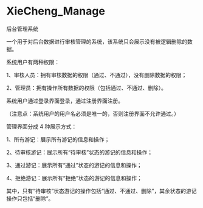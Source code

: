 # XieCheng_Manage

后台管理系统

一个用于对后台数据进行审核管理的系统，该系统只会展示没有被逻辑删除的数据。

系统用户有两种权限：

1、审核人员：拥有审核数据的权限（通过、不通过），没有删除数据的权限；

2、管理员：拥有操作所有数据的权限（包括通过、不通过、删除）。

系统用户通过登录界面登录，通过注册界面注册。

（注意点：系统用户的用户名必须是唯一的，否则注册界面不允许通过。）

管理界面分成 4 种展示方式：

1、所有游记：展示所有游记的信息和操作；

2、待审核游记：展示所有“待审核”状态的游记的信息和操作；

3、通过游记：展示所有“通过”状态的游记的信息和操作；

4、拒绝游记：展示所有“拒绝”状态的游记的信息和操作；

其中，只有“待审核”状态游记的操作包括“通过、不通过、删除”，其余状态的游记操作只包括“删除”。
